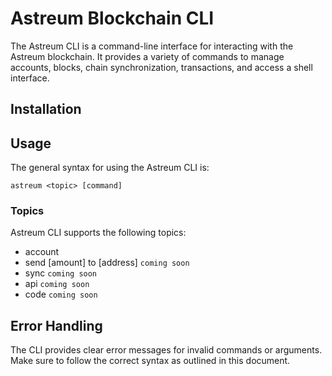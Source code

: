 # Astreum Blockchain CLI

The Astreum CLI is a command-line interface for interacting with the Astreum blockchain. It provides a variety of commands to manage accounts, blocks, chain synchronization, transactions, and access a shell interface.

## Installation

## Usage

The general syntax for using the Astreum CLI is:

    astreum <topic> [command]

### Topics

Astreum CLI supports the following topics:

- account
- send [amount] to [address] `coming soon`
- sync `coming soon`
- api `coming soon`
- code `coming soon`

## Error Handling

The CLI provides clear error messages for invalid commands or arguments. Make sure to follow the correct syntax as outlined in this document.
